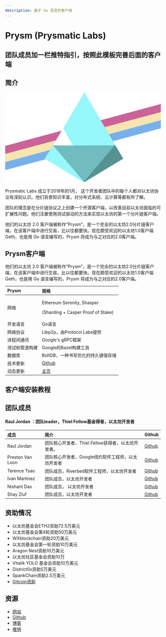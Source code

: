 ```yaml
---
description: 基于 Go 语言的客户端
---
```


# Prysm \(Prysmatic Labs\)

## 团队成员加一栏推特指引，按照此模板完善后面的客户端

## 简介

![](../.gitbook/assets/prysmstripe.png)

Prysmatic Labs 成立于2018年的1月， 这个开发者团队中的每个人都对以太坊协议有深刻认识。他们背景知识丰富，对分布式系统、云计算等都有所了解。

团队的理念是在分片链协议之上创建一个开源客户端，以改善目前以太坊面临的可扩展性问题。他们注重使用测试驱动的方法来实现以太坊的第一个分片链客户端。

他们的以太坊 2.0 客户端被称作“Prysm”，是一个完全的以太坊2.0分片链客户端，在该客户端中进行交易，比以往都要快。现在颇受欢迎的以太坊1.0客户端 Geth，也是用 Go 语言编写的，Prysm 将成为与之对应的2.0客户端。

## Prysm客户端

他们的以太坊 2.0 客户端被称作“Prysm”，是一个完全的以太坊2.0分片链客户端，在该客户端中进行交易，比以往都要快。现在颇受欢迎的以太坊1.0客户端 Geth，也是用 Go 语言编写的，Prysm 将成为与之对应的2.0客户端。

<table>
  <thead>
    <tr>
      <th style="text-align:left">Prysm</th>
      <th style="text-align:left">&#x89C4;&#x683C;</th>
    </tr>
  </thead>
  <tbody>
    <tr>
      <td style="text-align:left">&#x7F51;&#x7EDC;</td>
      <td style="text-align:left">
        <p>Ethereum Serenity, Shasper</p>
        <p>(Sharding + Casper Proof of Stake)</p>
      </td>
    </tr>
    <tr>
      <td style="text-align:left">&#x5F00;&#x53D1;&#x8BED;&#x8A00;</td>
      <td style="text-align:left">Go&#x8BED;&#x8A00;</td>
    </tr>
    <tr>
      <td style="text-align:left">&#x7F51;&#x7EDC;&#x534F;&#x8BAE;</td>
      <td style="text-align:left">Libp2p&#xFF0C;&#x7531;Protocol Labs&#x63D0;&#x4F9B;</td>
    </tr>
    <tr>
      <td style="text-align:left">&#x8FDB;&#x7A0B;&#x95F4;&#x901A;&#x8BAF;</td>
      <td style="text-align:left">Google&apos;s gRPC&#x6846;&#x67B6;</td>
    </tr>
    <tr>
      <td style="text-align:left">&#x6D4B;&#x8BD5;&#x548C;&#x7BA1;&#x9053;&#x6784;&#x5EFA;</td>
      <td style="text-align:left">Google&#x7684;Bazel&#x6784;&#x5EFA;&#x5DE5;&#x5177;</td>
    </tr>
    <tr>
      <td style="text-align:left">&#x6570;&#x636E;&#x5E93;</td>
      <td style="text-align:left">BoltDB&#xFF0C;&#x4E00;&#x79CD;&#x4E66;&#x5199;&#x4F18;&#x5316;&#x7684;&#x6301;&#x4E45;&#x952E;&#x503C;&#x5B58;&#x50A8;</td>
    </tr>
    <tr>
      <td style="text-align:left">&#x6280;&#x672F;&#x66F4;&#x65B0;</td>
      <td style="text-align:left"><a href="https://github.com/prysmaticlabs/prysm">Github</a>
      </td>
    </tr>
    <tr>
      <td style="text-align:left">&#x52A8;&#x6001;&#x66F4;&#x65B0;</td>
      <td style="text-align:left"><a href="https://medium.com/prysmatic-labs">&#x4E3B;&#x9875;</a>
      </td>
    </tr>
  </tbody>
</table>

## 客户端安装教程

## 团队成员

#### Raul Jordan ：团队leader，Thiel Fellow基金得者，以太坊开发者

| 成员 | 简介 | Github |
| :--- | :--- | :--- |
| Raul Jordan | 团队核心开发者，Thiel Fellow获得者，以太坊开发者。 | [Github](https://github.com/rauljordan) |
| Preston Van Loon | 团队核心开发者，Google纽约软件工程师，以太坊开发者 | [Github](https://github.com/prestonvanloon) |
| Terence Tsao | 团队成员，Riverbed软件工程师，以太坊开发者 | [Github](https://github.com/terencechain) |
| Ivan Martinez | 团队成员，以太坊开发者 | [Github](https://github.com/0xKiwi) |
| Nishant Das | 团队成员， 以太坊开发者 | [Github](https://github.com/nisdas) |
| Shay Zluf | 团队成员，以太坊开发者 | [Github](https://github.com/shayzluf) |

## 资助情况

*  以太坊基金会ETH2资助72.5万美元
* 以太坊基金会第4轮资助50万美元
* WXblockchain资助20万美元
* 以太坊基金会第一轮资助10万美元
* Aragon Nest资助10万美元
* 以太坊社区基金会资助10万
* Vitalik YOLO 基金会资助10万美元
* District0x资助5万美元
* SpankChain资助2.5万美元
* [Gitcoin资助](https://gitcoin.co/grants/24/prysm-by-prysmatic-labs)



## 资源

* [网站](https://prysmaticlabs.com/)
* [Github](https://github.com/prysmaticlabs/prysm)
* [博客](https://medium.com/prysmatic-labs)
* [推特 ](https://twitter.com/prylabs)





